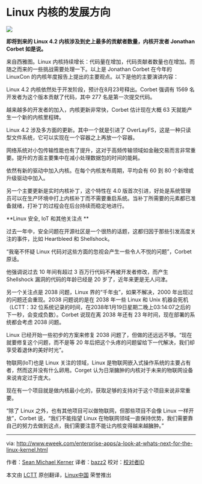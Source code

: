 Linux 内核的发展方向
================================================================================
![](http://www.eweek.com/imagesvr_ce/485/290x195cilinux1.jpg)

**即将到来的 Linux 4.2 内核涉及到史上最多的贡献者数量，内核开发者 Jonathan Corbet 如是说。**

来自西雅图。Linux 内核持续增长：代码量在增加，代码贡献者数量也在增加。而随之而来的一些挑战需要处理一下。以上是 Jonathan Corbet 在今年的 LinuxCon 的内核年度报告上提出的主要观点。以下是他的主要演讲内容：

Linux 4.2 内核依然处于开发阶段，预计在8月23号释出。Corbet 强调有 1569 名开发者为这个版本贡献了代码，其中 277 名是第一次提交代码。

越来越多的开发者的加入，内核更新非常快，Corbet 估计现在大概 63 天就能产生一个新的内核里程碑。

Linux 4.2 涉及多方面的更新。其中一个就是引进了 OverLayFS，这是一种只读型文件系统，它可以实现在一个容器之上再放一个容器。

网络系统对小包传输性能也有了提升，这对于高频传输领域如金融交易而言非常重要。提升的方面主要集中在减小处理数据包的时间的能耗。

依然有新的驱动中加入内核。在每个内核发布周期，平均会有 60 到 80 个新增或升级驱动中加入。

另一个主要更新是实时内核补丁，这个特性在 4.0 版首次引进，好处是系统管理员可以在生产环境中打上内核补丁而不需要重启系统。当补丁所需要的元素都已准备就绪，打补丁的过程会在后台持续而稳定地进行。

**Linux 安全, IoT 和其他关注点 **

过去一年中，安全问题在开源社区是一个很热的话题，这都归因于那些引发高度关注的事件，比如 Heartbleed 和 Shellshock。

“我毫不怀疑 Linux 代码对这些方面的忽视会产生一些令人不悦的问题”，Corbet 原话。

他强调说过去 10 年间有超过 3 百万行代码不再被开发者修改，而产生 Shellshock 漏洞的代码的年龄已经是 20 岁了，近年来更是无人问津。

另一个关注点是 2038 问题，Linux 界的“千年虫”，如果不解决，2000 年出现过的问题还会重现。2038 问题说的是在 2038 年一些 Linux 和 Unix 机器会死机（LCTT：32 位系统记录的时间，在2038年1月19日星期二晚上03:14:07之后的下一秒，会变成负数）。Corbet 说现在离 2038 年还有 23 年时间，现在部署的系统都会考虑 2038 问题。

Linux 已经开始一些初步的方案来修复 2038 问题了，但做的还远远不够。“现在就要修复这个问题，而不是等 20 年后把这个头疼的问题留给下一代解决，我们却享受着退休的美好时光”。

物联网(IoT)也是 Linux 关注的领域，Linux 是物联网嵌入式操作系统的主要占有者，然而这并没有什么卵用。Corget 认为日渐臃肿的内核对于未来的物联网设备来说肯定过于庞大。

现在有一个项目就是做内核最小化的，获取足够的支持对于这个项目来说非常重要。

“除了 Linux 之外，也有其他项目可以做物联网，但那些项目不会像 Linux 一样开放”，Corbet 说，“我们不能指望 Linux 在物联网领域一直保持优势，我们需要靠自己的努力去做到这点，我们需要注意不能让内核变得越来越臃肿。”

--------------------------------------------------------------------------------

via: http://www.eweek.com/enterprise-apps/a-look-at-whats-next-for-the-linux-kernel.html

作者：[Sean Michael Kerner][a]
译者：[bazz2](https://github.com/bazz2)
校对：[校对者ID](https://github.com/校对者ID)

本文由 [LCTT](https://github.com/LCTT/TranslateProject) 原创翻译，[Linux中国](https://linux.cn/) 荣誉推出

[a]:http://www.eweek.com/cp/bio/Sean-Michael-Kerner/

